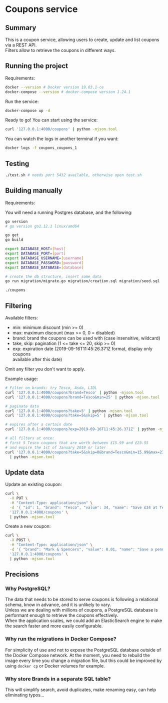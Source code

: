 # Coupons service

## Summary

This is a coupon service, allowing users to create, update and list coupons
via a REST API.  
Filters allow to retrieve the coupons in different ways.

## Running the project

Requirements:
```sh
docker --version # Docker version 19.03.1-ce
docker-compose --version # docker-compose version 1.24.1
```

Run the service:
```sh
docker-compose up -d
```

Ready to go! You can start using the service:
```sh
curl '127.0.0.1:4000/coupons' | python -mjson.tool
```

You can watch the logs in another terminal if you want:
```sh
docker logs -f coupons_coupons_1
```

## Testing

```sh
./test.sh # needs port 5432 available, otherwise open test.sh
```

## Building manually

Requirements:

You will need a running Postgres database, and the following:
```sh
go version
# go version go1.12.1 linux/amd64

go get
go build

export DATABASE_HOST=[host]
export DATABASE_PORT=[port]
export DATABASE_USERNAME=[username]
export DATABASE_PASSWORD=[password]
export DATABASE_DATABASE=[database]

# create the db structure, insert some data
go run migration/migrate.go migration/creation.sql migration/seed.sql

./coupons
```

## Filtering

Available filters:
- min: minimum discount (min >= 0)
- max: maximum discount (max >= 0, 0 = disabled)
- brand: brand the coupons can be used with (case insensitive, wildcard)
- take, skip: pagination (1 <= take <= 20, skip >= 0)
- exp: expiration date (2019-09-16T11:45:26.371Z format, display only coupons  
available after this date)

Omit any filter you don't want to apply.

Example usage:
```sh
# Filter on brands: try Tesco, Asda, LIDL
curl '127.0.0.1:4000/coupons?brand=Tesco' | python -mjson.tool
curl '127.0.0.1:4000/coupons?brand=Tesco&min=25' | python -mjson.tool

# paginate data
curl '127.0.0.1:4000/coupons?take=5' | python -mjson.tool
curl '127.0.0.1:4000/coupons?take=5&skip=5' | python -mjson.tool

# expires after a certain date
curl '127.0.0.1:4000/coupons?exp=2019-09-16T11:45:26.371Z' | python -mjson.tool

# all filters at once: 
# first 5 Tesco coupons that are worth between £15.99 and £23.55
# and expire the 1st of January 2019 or later
curl '127.0.0.1:4000/coupons?take=5&skip=0&brand=Tesco&min=15.99&max=23.55&exp=2019-01-01T11:45:26.371Z' \
  | python -mjson.tool
```

## Update data
Update an existing coupon:
```sh
curl \
  -X PUT \
  -H "Content-Type: application/json" \
  -d '{ "id": 1, "brand": "Tesco", "value": 34, "name": "Save £34 at Tesco", "expiryUtc": "2019-09-16T11:45:26.371Z" }' \
  '127.0.0.1:4000/coupons' \
  | python -mjson.tool
```

Create a new coupon:
```sh
curl \
  -X POST \
  -H "Content-Type: application/json" \
  -d '{ "brand": "Mark & Spencers", "value": 0.01, "name": "Save a penny at Mark & Spencers", "expiryUtc": "2019-09-16T11:45:26.371Z" }' \
  '127.0.0.1:4000/coupons' \
  | python -mjson.tool
```

## Precisions

### Why PostgreSQL?

The data that needs to be stored to serve coupons is following a relational schema,
know in advance, and it is unlikely to vary.  
Unless we are dealing with millions of coupons, a PostgreSQL database
is performant enough to retrieve the coupons effectively.  
When the application scales, we could add an ElasticSearch engine to make
the search faster and more easily configurable.

### Why run the migrations in Docker Compose?

For simplicity of use and not to expose the PostgreSQL database outside of the
Docker Compose network.
At the moment, you need to rebuild the image every time you change a migration
file, but this could be improved by using `docker cp` or Docker volumes for example.

### Why store Brands in a separate SQL table?

This will simplify search, avoid duplicates, make renaming easy, can help eliminating typos... 
